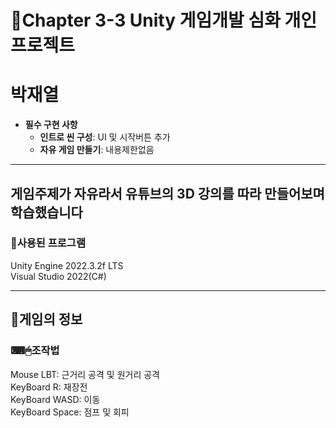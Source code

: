 # 📖Chapter 3-3 Unity 게임개발 심화 개인 프로젝트
# 박재열

- **필수 구현 사항**
  - **인트로 씬 구성**: UI 및 시작버튼 추가
  - **자유 게임 만들기**: 내용제한없음
 
-----
게임주제가 자유라서 유튜브의 3D 강의를 따라 만들어보며 학습했습니다
-----
### 💾사용된 프로그램
Unity Engine 2022.3.2f LTS  
Visual Studio 2022(C#)

-----

## 📌게임의 정보
### ⌨🖱조작법
Mouse LBT: 근거리 공격 및 원거리 공격  
KeyBoard R: 재장전  
KeyBoard WASD: 이동  
KeyBoard Space: 점프 및 회피  

